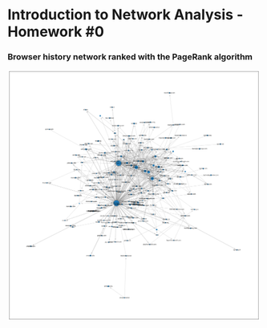 # Introduction to Network Analysis - Homework #0

### Browser history network ranked with the PageRank algorithm
![browser history network](report/imgs/part3.png)